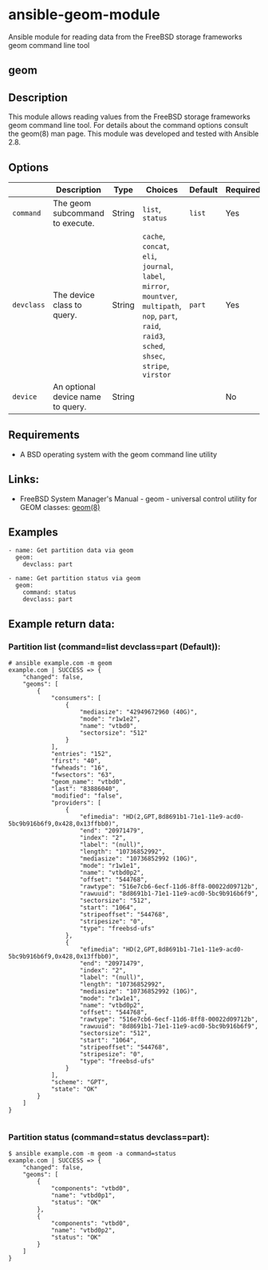 # ansible-geom-module
Ansible module for reading data from the FreeBSD storage frameworks geom command line tool

## geom

## Description
This module allows reading values from the FreeBSD storage frameworks geom command line tool. For details about the command options consult the geom(8) man page.
This module was developed and tested with Ansible 2.8.

## Options
|                | Description                     | Type   | Choices                  | Default    | Required |
|----------------|---------------------------------|--------|--------------------------|------------|----------|
| ```command```  | The geom subcommand to execute. | String | ```list```, ```status``` | ```list``` | Yes      |
| ```devclass``` | The device class to query.      | String | ```cache```, ```concat```, ```eli```, ```journal```, ```label```, ```mirror```, ```mountver```, ```multipath```, ```nop```, ```part```, ```raid```, ```raid3```, ```sched```, ```shsec```, ```stripe```, ```virstor``` | ```part``` | Yes |
| ```device``` | An optional device name to query. | String |  |  | No |

## Requirements
- A BSD operating system with the geom command line utility

## Links:
- FreeBSD System Manager's Manual - geom - universal control utility for GEOM classes: [geom(8)](https://www.freebsd.org/cgi/man.cgi?query=geom&apropos=0&sektion=8)

## Examples
```
- name: Get partition data via geom
  geom:
    devclass: part
    
- name: Get partition status via geom
  geom:
    command: status
    devclass: part
```

## Example return data:
### Partition list (command=list devclass=part (Default)):
```
# ansible example.com -m geom
example.com | SUCCESS => {
    "changed": false,
    "geoms": [
        {
            "consumers": [
                {
                    "mediasize": "42949672960 (40G)",
                    "mode": "r1w1e2",
                    "name": "vtbd0",
                    "sectorsize": "512"
                }
            ],
            "entries": "152",
            "first": "40",
            "fwheads": "16",
            "fwsectors": "63",
            "geom_name": "vtbd0",
            "last": "83886040",
            "modified": "false",
            "providers": [
                {
                    "efimedia": "HD(2,GPT,8d8691b1-71e1-11e9-acd0-5bc9b916b6f9,0x428,0x13ffbb0)",
                    "end": "20971479",
                    "index": "2",
                    "label": "(null)",
                    "length": "10736852992",
                    "mediasize": "10736852992 (10G)",
                    "mode": "r1w1e1",
                    "name": "vtbd0p2",
                    "offset": "544768",
                    "rawtype": "516e7cb6-6ecf-11d6-8ff8-00022d09712b",
                    "rawuuid": "8d8691b1-71e1-11e9-acd0-5bc9b916b6f9",
                    "sectorsize": "512",
                    "start": "1064",
                    "stripeoffset": "544768",
                    "stripesize": "0",
                    "type": "freebsd-ufs"
                },
                {
                    "efimedia": "HD(2,GPT,8d8691b1-71e1-11e9-acd0-5bc9b916b6f9,0x428,0x13ffbb0)",
                    "end": "20971479",
                    "index": "2",
                    "label": "(null)",
                    "length": "10736852992",
                    "mediasize": "10736852992 (10G)",
                    "mode": "r1w1e1",
                    "name": "vtbd0p2",
                    "offset": "544768",
                    "rawtype": "516e7cb6-6ecf-11d6-8ff8-00022d09712b",
                    "rawuuid": "8d8691b1-71e1-11e9-acd0-5bc9b916b6f9",
                    "sectorsize": "512",
                    "start": "1064",
                    "stripeoffset": "544768",
                    "stripesize": "0",
                    "type": "freebsd-ufs"
                }
            ],
            "scheme": "GPT",
            "state": "OK"
        }
    ]
}


```

### Partition status (command=status devclass=part):
```
$ ansible example.com -m geom -a command=status
example.com | SUCCESS => {
    "changed": false,
    "geoms": [
        {
            "components": "vtbd0",
            "name": "vtbd0p1",
            "status": "OK"
        },
        {
            "components": "vtbd0",
            "name": "vtbd0p2",
            "status": "OK"
        }
    ]
}
```
